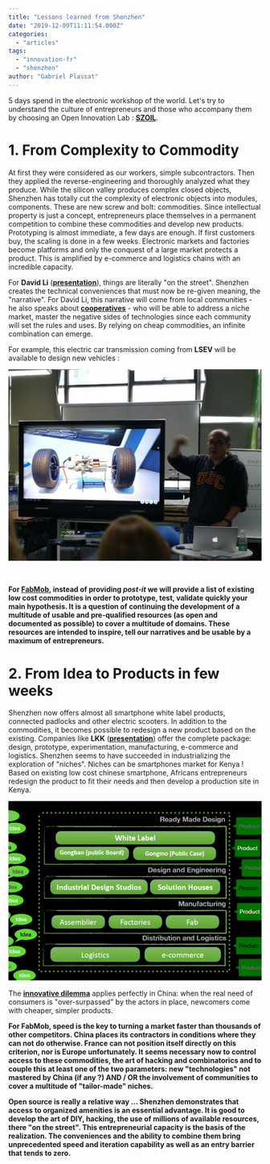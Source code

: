 ```yaml
---
title: "Lessons learned from Shenzhen"
date: "2019-12-09T11:11:54.000Z"
categories: 
  - "articles"
tags: 
  - "innovation-fr"
  - "shenzhen"
author: "Gabriel Plassat"
---
```


5 days spend in the electronic workshop of the world. Let's try to understand the culture of entrepreneurs and those who accompany them by choosing an Open Innovation Lab : [**SZOIL**](http://lafabriquedesmobilites.fr/articles/innovation/fabmob-trip-in-shenzhen/).

# 1\. From Complexity to Commodity

At first they were considered as our workers, simple subcontractors. Then they applied the reverse-engineering and thoroughly analyzed what they produce. While the silicon valley produces complex closed objects, Shenzhen has totally cut the complexity of electronic objects into modules, components. These are new screw and bolt: commodities. Since intellectual property is just a concept, entrepreneurs place themselves in a permanent competition to combine these commodities and develop new products. Prototyping is almost immediate, a few days are enough. If first customers buy, the scaling is done in a few weeks. Electronic markets and factories become platforms and only the conquest of a large market protects a product. This is amplified by e-commerce and logistics chains with an incredible capacity.

For **David Li** ([**presentation**](https://cloud.fabmob.io/s/2MWBAgTqMyJLHzE#pdfviewer)), things are literally "on the street". Shenzhen creates the technical conveniences that must now be re-given meaning, the "narrative". For David Li, this narrative will come from local communities - he also speaks about [**cooperatives**](https://cloud.fabmob.io/s/WQBCazMXbBbPNdr) \- who will be able to address a niche market, master the negative sides of technologies since each community will set the rules and uses. By relying on cheap commodities, an infinite combination can emerge.

For example, this electric car transmission coming from **LSEV** will be available to design new vehicles :

[![](images/train_avant_lsev.png)](http://lafabriquedesmobilites.fr/wp-content/uploads/2019/12/train_avant_lsev.png)

 

**For [FabMob](https://cloud.fabmob.io/s/YFjK6CNYbnBRTNS), instead of providing _post-it_ we will provide a list of existing low cost commodities in order to prototype, test, validate quickly your main hypothesis. It is a question of continuing the development of a multitude of usable and pre-qualified resources (as open and documented as possible) to cover a multitude of domains. These resources are intended to inspire, tell our narratives and be usable by a maximum of entrepreneurs.**

# 2\. From Idea to Products in few weeks

Shenzhen now offers almost all smartphone white label products, connected padlocks and other electric scooters. In addition to the commodities, it becomes possible to redesign a new product based on the existing. Companies like **LKK** ([**presentation**](https://cloud.fabmob.io/s/P5BLJK6KcKDoLHw)) offer the complete package: design, prototype, experimentation, manufacturing, e-commerce and logistics. Shenzhen seems to have succeeded in industrializing the exploration of "niches". Niches can be smartphones market for Kenya ! Based on existing low cost chinese smartphone, Africans entrepreneurs redesign the product to fit their needs and then develop a production site in Kenya.

[![](images/ideas_product-850x600.png)](http://lafabriquedesmobilites.fr/wp-content/uploads/2019/12/ideas_product.png)

The [**innovative dilemma**](https://www.christenseninstitute.org/publications/driving-disruption/) applies perfectly in China: when the real need of consumers is "over-surpassed" by the actors in place, newcomers come with cheaper, simpler products.

**For FabMob, speed is the key to turning a market faster than thousands of other competitors. China places its contractors in conditions where they can not do otherwise. France can not position itself directly on this criterion, nor is Europe unfortunately. It seems necessary now to control access to these commodities, the art of hacking and combinatorics and to couple this at least one of the two parameters: new "technologies" not mastered by China (if any ?) AND / OR the involvement of communities to cover a multitude of "tailor-made" niches.**

**Open source is really a relative way ... Shenzhen demonstrates that access to organized amenities is an essential advantage. It is good to develop the art of DIY, hacking, the use of millions of available resources, there "on the street". This entrepreneurial capacity is the basis of the realization. The conveniences and the ability to combine them bring unprecedented speed and iteration capability as well as an entry barrier that tends to zero.**
